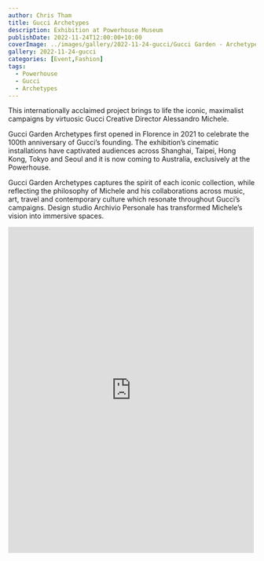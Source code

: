 ```yaml
---
author: Chris Tham
title: Gucci Archetypes
description: Exhibition at Powerhouse Museum
publishDate: 2022-11-24T12:00:00+10:00
coverImage: ../images/gallery/2022-11-24-gucci/Gucci Garden - Archetypes (2).jpeg
gallery: 2022-11-24-gucci
categories: [Event,Fashion]
tags:
  - Powerhouse
  - Gucci
  - Archetypes
---
```


This internationally acclaimed project brings to life the iconic, maximalist campaigns by virtuosic Gucci Creative Director Alessandro Michele.

Gucci Garden Archetypes first opened in Florence in 2021 to celebrate the 100th anniversary of Gucci’s founding. The exhibition’s cinematic installations have captivated audiences across Shanghai, Taipei, Hong Kong, Tokyo and Seoul and it is now coming to Australia, exclusively at the Powerhouse.

Gucci Garden Archetypes captures the spirit of each iconic collection, while reflecting the philosophy of Michele and his collaborations across music, art, travel and contemporary culture which resonate throughout Gucci’s campaigns. Design studio Archivio Personale has transformed Michele’s vision into immersive spaces.

<iframe src="https://www.facebook.com/plugins/post.php?href=https%3A%2F%2Fwww.facebook.com%2Fchris1.tham%2Fposts%2Fpfbid0EZRWaAMhErV1orKRbPhUyVDUQAZZyh6RugiqEiLmGXfrUHCr9skZr45ZXrtVv54hl&show_text=true&width=500" width="500" height="665" style="border:none;overflow:hidden" scrolling="no" frameborder="0" allowfullscreen="true" allow="autoplay; clipboard-write; encrypted-media; picture-in-picture; web-share"></iframe>

